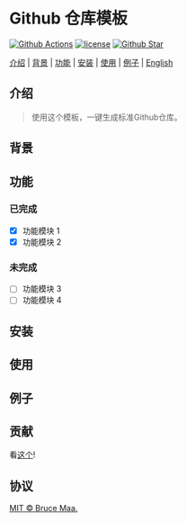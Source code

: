 # Github 仓库模板

[![Github Actions][github-action-image]][github-repo-url]
[![license][license-image]](LICENSE)
[![Github Star][github-repo-star-image]][github-repo-url]

[介绍](#introduction) | [背景](#background) | [功能](#features) | [安装](#installation) | [使用](#usage) | [例子](#examples) | [English](README.md)

## 介绍

> <kbd>使用这个模板</kbd>，一键生成标准Github仓库。

## 背景

## 功能

### 已完成

- [x] 功能模块 1
- [x] 功能模块 2

### 未完成

- [ ] 功能模块 3
- [ ] 功能模块 4

## 安装

## 使用

## 例子

## 贡献

看[这个](CONTRIBUTING.md)!

## 协议

[MIT © Bruce Maa.](LICENSE)

[github-action-image]: https://github.com/GithubTemplate/github-repository-template/workflows/GithubRepositoryTemplate/badge.svg
[github-repo-url]: https://github.com/GithubTemplate/github-repository-template
[license-image]: https://img.shields.io/badge/license-MIT-green.svg
[github-repo-star-image]: https://img.shields.io/github/stars/GithubTemplate/github-repository-template.svg?style=social